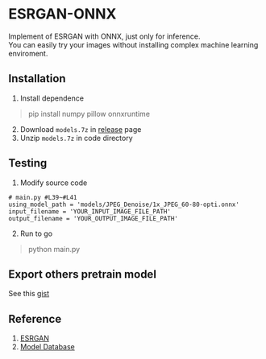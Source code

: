 # ESRGAN-ONNX

Implement of ESRGAN with ONNX, just only for inference.  
You can easily try your images without installing complex machine learning enviroment.

## Installation

1. Install dependence
 > pip install numpy pillow onnxruntime

2. Download `models.7z` in [release](https://github.com/Sg4Dylan/ESRGAN-ONNX/releases) page
3. Unzip `models.7z` in code directory


## Testing

1. Modify source code  
```
# main.py #L39~#L41
using_model_path = 'models/JPEG_Denoise/1x_JPEG_60-80-opti.onnx'  
input_filename = 'YOUR_INPUT_IMAGE_FILE_PATH'  
output_filename = 'YOUR_OUTPUT_IMAGE_FILE_PATH'
```

2. Run to go
 > python main.py

## Export others pretrain model
See this [gist](https://gist.github.com/Sg4Dylan/49d67f9b255e417d69dc19d97097982a)

## Reference
1. [ESRGAN](https://github.com/xinntao/ESRGAN)
2. [Model Database](https://upscale.wiki/wiki/Model_Database)